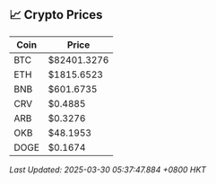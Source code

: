 ## 📈 Crypto Prices

| Coin | Price |
| ---- | ----- |
| BTC | $82401.3276 |
| ETH | $1815.6523 |
| BNB | $601.6735 |
| CRV | $0.4885 |
| ARB | $0.3276 |
| OKB | $48.1953 |
| DOGE | $0.1674 |

_Last Updated: 2025-03-30 05:37:47.884 +0800 HKT_